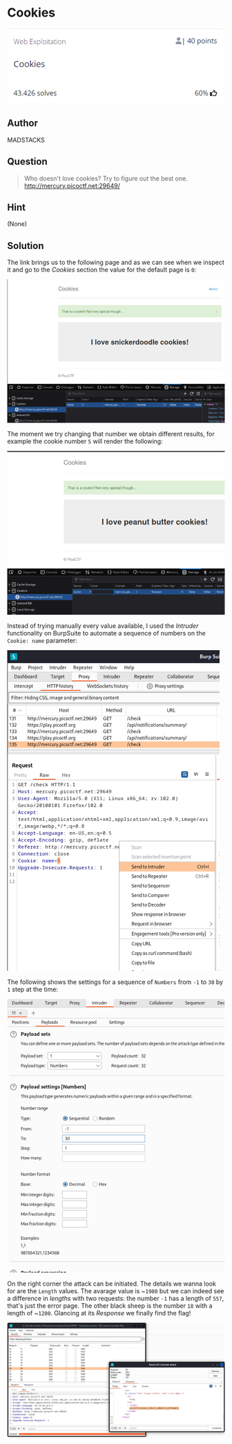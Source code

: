# Cookies
![image info](1.png)

## Author
MADSTACKS

## Question
> Who doesn't love cookies? Try to figure out the best one. http://mercury.picoctf.net:29649/

## Hint
(None)
   
## Solution
The link brings us to the following page and as we can see when we inspect it and go to the *Cookies* section the value for the default page is `0`:

![image info](2.png)

The moment we try changing that number we obtain different results, for example the cookie number `5` will render the following:

![image info](3.png)

Instead of trying manually every value available, I used the *Intruder* functionality on BurpSuite to automate a sequence of numbers on the `Cookie: name` parameter:

![image info](4.png)

The following shows the settings for a sequence of `Numbers` from `-1` to `30` by `1` step at the time:

![image info](5.png)

On the right corner the attack can be initiated. The details we wanna look for are the `Length` values.
The avarage value is ~`1900` but we can indeed see a difference in *lengths* with two requests: the number `-1` has a length of `557`, that's just the error page. The other black sheep is the number `18` with a length of ~`1200`. Glancing at its *Response* we finally find the flag!

![image info](6.png)
